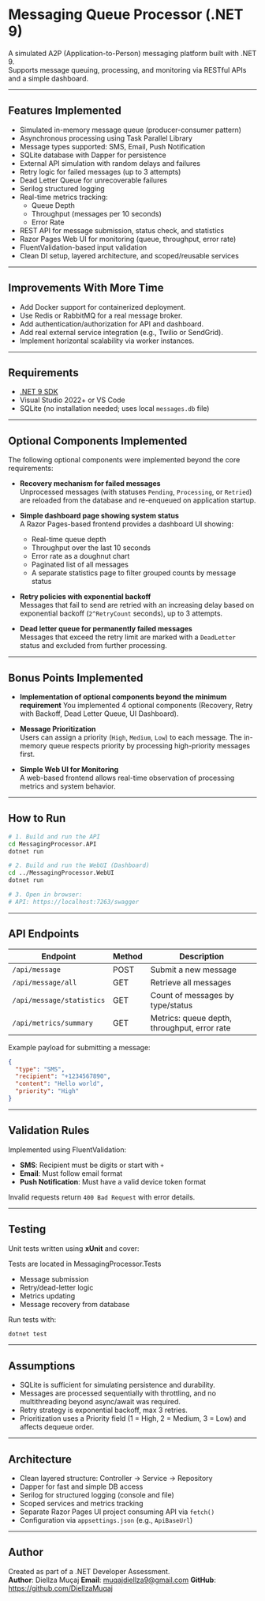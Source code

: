 
# Messaging Queue Processor (.NET 9)

A simulated A2P (Application-to-Person) messaging platform built with .NET 9.  
Supports message queuing, processing, and monitoring via RESTful APIs and a simple dashboard.

---

##  Features Implemented

- Simulated in-memory message queue (producer-consumer pattern)
- Asynchronous processing using Task Parallel Library
- Message types supported: SMS, Email, Push Notification
- SQLite database with Dapper for persistence
- External API simulation with random delays and failures
- Retry logic for failed messages (up to 3 attempts)
- Dead Letter Queue for unrecoverable failures
- Serilog structured logging
- Real-time metrics tracking:
  - Queue Depth
  - Throughput (messages per 10 seconds)
  - Error Rate
- REST API for message submission, status check, and statistics
- Razor Pages Web UI for monitoring (queue, throughput, error rate)
- FluentValidation-based input validation
- Clean DI setup, layered architecture, and scoped/reusable services

---
##  Improvements With More Time

- Add Docker support for containerized deployment.
- Use Redis or RabbitMQ for a real message broker.
- Add authentication/authorization for API and dashboard.
- Add real external service integration (e.g., Twilio or SendGrid).
- Implement horizontal scalability via worker instances.

---

##  Requirements

- [.NET 9 SDK](https://dotnet.microsoft.com/)
- Visual Studio 2022+ or VS Code
- SQLite (no installation needed; uses local `messages.db` file)

---
## Optional Components Implemented

The following optional components were implemented beyond the core requirements:

- **Recovery mechanism for failed messages**  
  Unprocessed messages (with statuses `Pending`, `Processing`, or `Retried`) are reloaded from the database and re-enqueued on application startup.

- **Simple dashboard page showing system status**  
  A Razor Pages-based frontend provides a dashboard UI showing:
  - Real-time queue depth
  - Throughput over the last 10 seconds
  - Error rate as a doughnut chart
  - Paginated list of all messages
  - A separate statistics page to filter grouped counts by message status

- **Retry policies with exponential backoff**  
  Messages that fail to send are retried with an increasing delay based on exponential backoff (`2^RetryCount` seconds), up to 3 attempts.

- **Dead letter queue for permanently failed messages**  
  Messages that exceed the retry limit are marked with a `DeadLetter` status and excluded from further processing.


---

## Bonus Points Implemented

- **Implementation of optional components beyond the minimum requirement**
   You implemented 4 optional components (Recovery, Retry with Backoff, Dead Letter Queue, UI Dashboard).

- **Message Prioritization**  
  Users can assign a priority (`High`, `Medium`, `Low`) to each message. The in-memory queue respects priority by processing high-priority messages first.

- **Simple Web UI for Monitoring**  
  A web-based frontend allows real-time observation of processing metrics and system behavior.
 ---
##  How to Run

```bash
# 1. Build and run the API
cd MessagingProcessor.API
dotnet run

# 2. Build and run the WebUI (Dashboard)
cd ../MessagingProcessor.WebUI
dotnet run

# 3. Open in browser:
# API: https://localhost:7263/swagger
```

---

##  API Endpoints

| Endpoint                         | Method | Description                             |
|----------------------------------|--------|-----------------------------------------|
| `/api/message`                   | POST   | Submit a new message                    |
| `/api/message/all`               | GET    | Retrieve all messages                   |
| `/api/message/statistics`        | GET    | Count of messages by type/status        |
| `/api/metrics/summary`           | GET    | Metrics: queue depth, throughput, error rate |

Example payload for submitting a message:

```json
{
  "type": "SMS",
  "recipient": "+1234567890",
  "content": "Hello world",
  "priority": "High"
}
```

---


##  Validation Rules

Implemented using FluentValidation:

- **SMS**: Recipient must be digits or start with `+`
- **Email**: Must follow email format
- **Push Notification**: Must have a valid device token format

Invalid requests return `400 Bad Request` with error details.

---

##  Testing

Unit tests written using **xUnit** and cover:

Tests are located in MessagingProcessor.Tests

- Message submission
- Retry/dead-letter logic
- Metrics updating
- Message recovery from database

Run tests with:

```bash
dotnet test
```

---

##  Assumptions

- SQLite is sufficient for simulating persistence and durability.
- Messages are processed sequentially with throttling, and no multithreading beyond async/await was required.
- Retry strategy is exponential backoff, max 3 retries.
- Prioritization uses a Priority field (1 = High, 2 = Medium, 3 = Low) and affects dequeue order.

---

##  Architecture

- Clean layered structure: Controller → Service → Repository
- Dapper for fast and simple DB access
- Serilog for structured logging (console and file)
- Scoped services and metrics tracking
- Separate Razor Pages UI project consuming API via `fetch()`
- Configuration via `appsettings.json` (e.g., `ApiBaseUrl`)

---

##  Author

Created as part of a .NET Developer Assessment.  
**Author**: Diellza Muçaj 
**Email**: muqajdiellza9@gmail.com 
**GitHub**: https://github.com/DiellzaMuqaj

